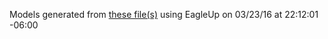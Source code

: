 Models generated from [these file(s)](https://raw.github.com/sparkfun/Snappable_P-Board/1f065c2e9c938203fd6c1f0bde13af4ad072642f/Hardware/SparkFun_Snappable_P-Board.brd) using EagleUp on 03/23/16 at 22:12:01 -06:00

